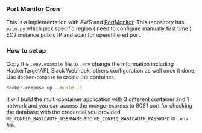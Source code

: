 ### Port Monitor Cron

This is a implementation with AWS and [PortMonitor](https://github.com/rudSarkar/PortMonitor), This repository has `main.py` which pick specific region ( need to configure manually first time ) EC2 instance public IP and scan for open/filtered port.

### How to setup

Copy the `.env.example` file to `.env` change the information including HackerTargetAPI, Slack Webhook, others configuration as well once it done, Use `docker-compose` to create the container.

```bash
docker-compose up --build -d
```

It will build the multi-container application with 3 different container and 1 network and you can access the mongo-express to 8081 port for checking the database with the credential you provided `ME_CONFIG_BASICAUTH_USERNAME` and `ME_CONFIG_BASICAUTH_PASSWORD` in `.env` file.